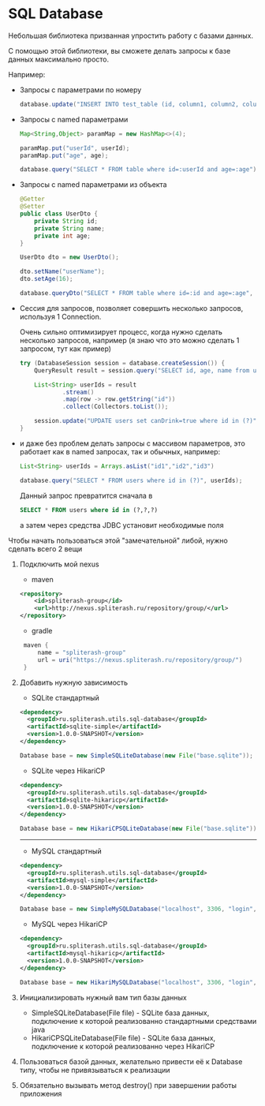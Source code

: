 # SQL Database

Небольшая библиотека призванная упростить работу с базами данных.

С помощью этой библиотеки, вы сможете делать запросы к базе данных максимально просто.

Например:

* Запросы с параметрами по номеру

    ```java
    database.update("INSERT INTO test_table (id, column1, column2, column3) values (?,?,?,?)","id","value1","value2","value3");
    ```

* Запросы с named параметрами

    ```java
    Map<String,Object> paramMap = new HashMap<>(4);
    
    paramMap.put("userId", userId);
    paramMap.put("age", age);
    
    database.query("SELECT * FROM table where id=:userId and age=:age")
    ```
* Запросы с named параметрами из объекта

    ```java
    @Getter
    @Setter
    public class UserDto {
        private String id;
        private String name;
        private int age;
    }
    ```
  
  ```java
  UserDto dto = new UserDto();
  
  dto.setName("userName");
  dto.setAge(16);
  
  database.queryDto("SELECT * FROM table where id=:id and age=:age", dto)
  ```

* Сессия для запросов, позволяет совершить несколько запросов, используя 1 Connection.

  Очень сильно оптимизирует процесс, когда нужно сделать несколько запросов, например (я знаю что это можно сделать 1 запросом, тут как пример)
    ```java
    try (DatabaseSession session = database.createSession()) {
        QueryResult result = session.query("SELECT id, age, name from users where age >= ?", 18);

        List<String> userIds = result
                .stream()
                .map(row -> row.getString("id"))
                .collect(Collectors.toList());

        session.update("UPDATE users set canDrink=true where id in (?)", userIds);
    }
   ```
* и даже без проблем делать запросы с массивом параметров, это работает как в named запросах, так и обычных, например:

  ```java
  List<String> userIds = Arrays.asList("id1","id2","id3")
  
  database.query("SELECT * FROM users where id in (?)", userIds);
    ```
  Данный запрос превратится сначала в
  ```sql
  SELECT * FROM users where id in (?,?,?)
    ```
  а затем через средства JDBC установит необходимые поля

Чтобы начать пользоваться этой "замечательной" либой, нужно сделать всего 2 вещи

1) Подключить мой nexus
    * maven
    ```xml
    <repository>
        <id>spliterash-group</id>
        <url>http://nexus.spliterash.ru/repository/group/</url>
    </repository>
    ```
    * gradle
   ```groovy
    maven {
        name = "spliterash-group"
        url = uri("https://nexus.spliterash.ru/repository/group/")
    }
   ```
2) Добавить нужную зависимость
   * SQLite стандартный
    ```xml
    <dependency>
      <groupId>ru.spliterash.utils.sql-database</groupId>
      <artifactId>sqlite-simple</artifactId>
      <version>1.0.0-SNAPSHOT</version>
    </dependency>
    ```
    ```java
    Database base = new SimpleSQLiteDatabase(new File("base.sqlite"));
    ```
    * SQLite через HikariCP
    ```xml
    <dependency>
      <groupId>ru.spliterash.utils.sql-database</groupId>
      <artifactId>sqlite-hikaricp</artifactId>
      <version>1.0.0-SNAPSHOT</version>
    </dependency>
    ```
    ```java
    Database base = new HikariCPSQLiteDatabase(new File("base.sqlite"));
    ```
    
    <hr>

   * MySQL стандартный
    ```xml
    <dependency>
      <groupId>ru.spliterash.utils.sql-database</groupId>
      <artifactId>mysql-simple</artifactId>
      <version>1.0.0-SNAPSHOT</version>
    </dependency>
    ```
    ```java
    Database base = new SimpleMySQLDatabase("localhost", 3306, "login", "password");
    ```
    * MySQL через HikariCP
    ```xml
    <dependency>
      <groupId>ru.spliterash.utils.sql-database</groupId>
      <artifactId>mysql-hikaricp</artifactId>
      <version>1.0.0-SNAPSHOT</version>
    </dependency>
    ```
    ```java
    Database base = new HikariMySQLDatabase("localhost", 3306, "login", "password");
    ```

3) Инициализировать нужный вам тип базы данных
    * SimpleSQLiteDatabase(File file) - SQLite база данных, подключение к которой реализованно стандартными средствами
      java
    * HikariCPSQLiteDatabase(File file) - SQLite база данных, подключение к которой реализованно через HikariCP
4) Пользоваться базой данных, желательно привести её к Database типу, чтобы не привязываться к реализации
5) Обязательно вызывать метод destroy() при завершении работы приложения